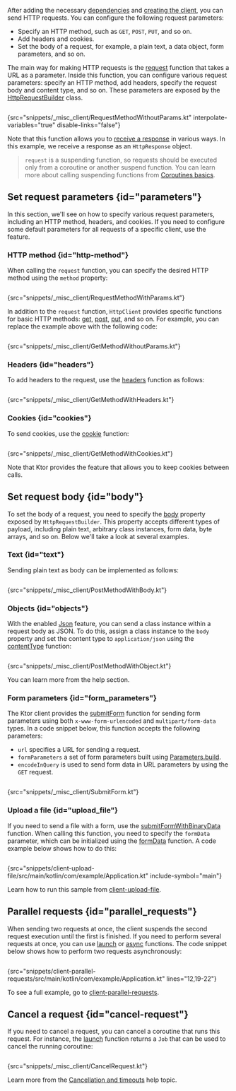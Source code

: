 [//]: # (title: Send a request)

After adding the necessary [dependencies](client.md#add-dependencies) and [creating the client](client.md#create-client), you can send HTTP requests. You can configure the following request parameters:
* Specify an HTTP method, such as `GET`, `POST`, `PUT`, and so on.
* Add headers and cookies.
* Set the body of a request, for example, a plain text, a data object, form parameters, and so on.

The main way for making HTTP requests is the [request](https://api.ktor.io/%ktor_version%/io.ktor.client.request/request.html) function that takes a URL as a parameter. Inside this function, you can configure various request parameters: specify an HTTP method, add headers, specify the request body and content type, and so on. These parameters are exposed by the [HttpRequestBuilder](https://api.ktor.io/%ktor_version%/io.ktor.client.request/-http-request-builder/index.html) class.

```kotlin
```
{src="snippets/_misc_client/RequestMethodWithoutParams.kt" interpolate-variables="true" disable-links="false"}

Note that this function allows you to [receive a response](response.md) in various ways. In this example, we receive a response as an `HttpResponse` object.

> `request` is a suspending function, so requests should be executed only from a coroutine or another suspend function. You can learn more about calling suspending functions from [Coroutines basics](https://kotlinlang.org/docs/coroutines-basics.html).


## Set request parameters {id="parameters"}
In this section, we'll see on how to specify various request parameters, including an HTTP method, headers, and cookies. If you need to configure some default parameters for all requests of a specific client, use the [](default-request.md) feature.


### HTTP method {id="http-method"}

When calling the `request` function, you can specify the desired HTTP method using the `method` property:

```kotlin
```
{src="snippets/_misc_client/RequestMethodWithParams.kt"}

In addition to the `request` function, `HttpClient` provides specific functions for basic HTTP methods: [get](https://api.ktor.io/%ktor_version%/io.ktor.client.request/get.html), [post](https://api.ktor.io/%ktor_version%/io.ktor.client.request/post.html), [put](https://api.ktor.io/%ktor_version%/io.ktor.client.request/put.html), and so on. For example, you can replace the example above with the following code:
```kotlin
```
{src="snippets/_misc_client/GetMethodWithoutParams.kt"}

### Headers {id="headers"}
To add headers to the request, use the [headers](https://api.ktor.io/%ktor_version%/io.ktor.client.request/-http-request-builder/headers.html) function as follows:
```kotlin
```
{src="snippets/_misc_client/GetMethodWithHeaders.kt"}



### Cookies {id="cookies"}
To send cookies, use the [cookie](https://api.ktor.io/%ktor_version%/io.ktor.client.request/cookie.html) function:

```kotlin
```
{src="snippets/_misc_client/GetMethodWithCookies.kt"}

Note that Ktor provides the [](http-cookies.md) feature that allows you to keep cookies between calls.




## Set request body {id="body"}
To set the body of a request, you need to specify the [body](https://api.ktor.io/%ktor_version%/io.ktor.client.request/-http-request-builder/body.html) property exposed by `HttpRequestBuilder`. This property accepts different types of payload, including plain text, arbitrary class instances, form data, byte arrays, and so on. Below we'll take a look at several examples.

### Text {id="text"}
Sending plain text as body can be implemented as follows:
```kotlin
```
{src="snippets/_misc_client/PostMethodWithBody.kt"}


### Objects {id="objects"}
With the enabled [Json](json-feature.md) feature, you can send a class instance within a request body as JSON. To do this, assign a class instance to the `body` property and set the content type to `application/json` using the [contentType](https://api.ktor.io/%ktor_version%/io.ktor.http/content-type.html) function:

```kotlin
```
{src="snippets/_misc_client/PostMethodWithObject.kt"}

You can learn more from the [](json-feature.md) help section.

### Form parameters {id="form_parameters"}
The Ktor client provides the [submitForm](https://api.ktor.io/%ktor_version%/io.ktor.client.request.forms/submit-form.html) function for sending form parameters using both `x-www-form-urlencoded` and `multipart/form-data` types. In a code snippet below, this function accepts the following parameters:
* `url` specifies a URL for sending a request.
* `formParameters` a set of form parameters built using [Parameters.build](https://api.ktor.io/%ktor_version%/io.ktor.http/-parameters/build.html).
* `encodeInQuery` is used to send form data in URL parameters by using the `GET` request.

```kotlin
```
{src="snippets/_misc_client/SubmitForm.kt"}


### Upload a file {id="upload_file"}

If you need to send a file with a form, use the [submitFormWithBinaryData](https://api.ktor.io/%ktor_version%/io.ktor.client.request.forms/submit-form-with-binary-data.html) function. When calling this function, you need to specify the `formData` parameter, which can be initialized using the [formData](https://api.ktor.io/%ktor_version%/io.ktor.client.request.forms/form-data.html) function. A code example below shows how to do this:

```kotlin
```
{src="snippets/client-upload-file/src/main/kotlin/com/example/Application.kt" include-symbol="main"}

Learn how to run this sample from [client-upload-file](https://github.com/ktorio/ktor-documentation/tree/main/codeSnippets/snippets/client-upload-file).




## Parallel requests {id="parallel_requests"}

When sending two requests at once, the client suspends the second request execution until the first is finished. If you need to perform several requests at once, you can use [launch](https://kotlin.github.io/kotlinx.coroutines/kotlinx-coroutines-core/kotlinx.coroutines/launch.html) or [async](https://kotlin.github.io/kotlinx.coroutines/kotlinx-coroutines-core/kotlinx.coroutines/async.html) functions. The code snippet below shows how to perform two requests asynchronously:
```kotlin
```
{src="snippets/client-parallel-requests/src/main/kotlin/com/example/Application.kt" lines="12,19-22"}

To see a full example, go to [client-parallel-requests](https://github.com/ktorio/ktor-documentation/tree/main/codeSnippets/snippets/client-parallel-requests).


## Cancel a request {id="cancel-request"}

If you need to cancel a request, you can cancel a coroutine that runs this request. For instance, the [launch](https://kotlin.github.io/kotlinx.coroutines/kotlinx-coroutines-core/kotlinx.coroutines/launch.html) function returns a `Job` that can be used to cancel the running coroutine:
```kotlin
```
{src="snippets/_misc_client/CancelRequest.kt"}

Learn more from the [Cancellation and timeouts](https://kotlinlang.org/docs/cancellation-and-timeouts.html) help topic.